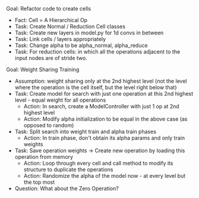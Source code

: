 Goal: Refactor code to create cells

- Fact: Cell = A Hierarchical Op
- Task: Create Normal / Reduction Cell classes
- Task: Create new layers in model.py for 1d convs in between
- Task: Link cells / layers appropriately
- Task: Change alpha to be alpha_normal, alpha_reduce
- Task: For reduction cells: in which all the operations adjacent
to the input nodes are of stride two.

Goal: Weight Sharing Training
- Assumption: weight sharing only at the 2nd highest level (not the level where the operation is the cell itself, but the level right below that)
- Task: Create model for search with just one operation at this 2nd highest level - equal weight for all operations
    - Action: In search, create a ModelController with just 1 op at 2nd highest level
    - Action: Modify alpha initialization to be equal in the above case (as opposed to random)
- Task: Split search into weight train and alpha train phases
    - Action: In train phase, don't obtain its alpha params and only train weights
- Task: Save operation weights -> Create new operation by loading this operation from memory
    - Action: Loop through every cell and call method to modify its structure to duplicate the operations
    - Action: Randomize the alpha of the model now - at every level but the top most
- Question: What about the Zero Operation?